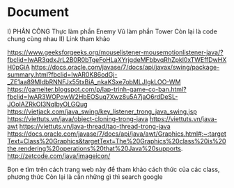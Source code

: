 # Document

I)	  PHÂN CÔNG
  Thực làm phần Enemy
  Vũ làm phần Tower
  Còn lại là code chung cùng nhau
II) Link tham khảo

https://www.geeksforgeeks.org/mouselistener-mousemotionlistener-java/?fbclid=IwAR3qdxJrL2B0R0bTgeFoHLaXYrjgdeMFbbvqRhZpkl0xTWEffDwHXH0pGiA
https://docs.oracle.com/javase/7/docs/api/javax/swing/package-summary.html?fbclid=IwAR0K86odGj-_ZE1aa89MIdbRNNFJx55txBiA_nkaKSxe7obMLJIgkLOO-WM
https://gameiter.blogspot.com/p/lap-trinh-game-co-ban.html?fbclid=IwAR3WOPqwW2HbEOSuq7Xwz8u5A7jaO6rdDeSL-JOoIAZRkOI3NqlbyOLGQug
https://vietjack.com/java_swing/key_listener_trong_java_swing.jsp
https://viettuts.vn/java/object-cloning-trong-java
https://viettuts.vn/java-awt
https://viettuts.vn/java-thread/tao-thread-trong-java
https://docs.oracle.com/javase/7/docs/api/java/awt/Graphics.html#:~:targetText=Class%20Graphics&targetText=The%20Graphics%20class%20is%20the,rendering%20operations%20that%20Java%20supports.
http://zetcode.com/java/imageicon/

Bọn e tìm trên cách trang web này để tham khảo cách thức của các class, phương thức
Còn lại là cần những gì thì search google
